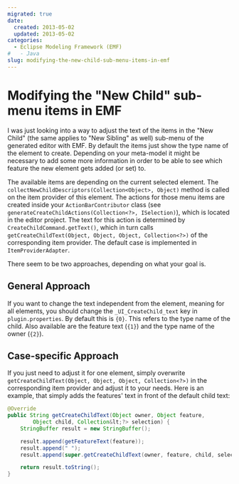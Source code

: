 ```yaml
---
migrated: true
date:
  created: 2013-05-02
  updated: 2013-05-02
categories:
  - Eclipse Modeling Framework (EMF)
#   - Java
slug: modifying-the-new-child-sub-menu-items-in-emf
---
```

# Modifying the "New Child" sub-menu items in EMF

I was just looking into a way to adjust the text of the items in the "New Child" (the same applies to "New Sibling" as well) sub-menu of the generated editor with EMF.
By default the items just show the type name of the element to create.
Depending on your meta-model it might be necessary to add some more information in order to be able to see which feature the new element gets added (or set) to.

The available items are depending on the current selected element.
The `collectNewChildDescriptors(Collection<Object>, Object)` method is called on the item provider of this element.
The actions for those menu items are created inside your `ActionBarContributor` class (see `generateCreateChildActions(Collection<?>, ISelection)`), which is located in the editor project.
The text for this action is determined by `CreateChildCommand.getText()`, which in turn calls `getCreateChildText(Object, Object, Object, Collection<?>)` of the corresponding item provider.
The default case is implemented in `ItemProviderAdapter`.

There seem to be two approaches, depending on what your goal is.

<!-- more -->

## General Approach

If you want to change the text independent from the element, meaning for all elements, you should change the `_UI_CreateChild_text` key in `plugin.properties`.
By default this is `{0}`.
This refers to the type name of the child.
Also available are the feature text (`{1}`) and the type name of the owner (`{2}`).

## Case-specific Approach

If you just need to adjust it for one element, simply overwrite `getCreateChildText(Object, Object, Object, Collection<?>)` in the corresponding item provider and adjust it to your needs.
Here is an example, that simply adds the features' text in front of the default child text:

```java
@Override
public String getCreateChildText(Object owner, Object feature,
        Object child, Collection&lt;?> selection) {
    StringBuffer result = new StringBuffer();

    result.append(getFeatureText(feature));
    result.append(" ");
    result.append(super.getCreateChildText(owner, feature, child, selection));

    return result.toString();
}
```
